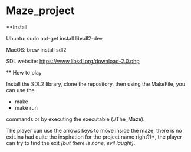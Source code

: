 # Maze_project
**Install

Ubuntu: sudo apt-get install libsdl2-dev

MacOS: brew install sdl2

SDL website: https://www.libsdl.org/download-2.0.php

** How to play

Install the SDL2 library, clone the repository, then using the MakeFile, you can use the
- make
- make run

commands or by executing the executable (./The_Maze).

The player can use the arrows keys to move inside the maze, there is no exit.ina had quite the inspiration for the project name right?)*, the player can try to find the exit *(but there is none, evil laught)*.

